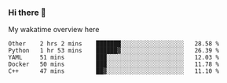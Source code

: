 ### Hi there 👋

<!--
**Jassy930/Jassy930** is a ✨ _special_ ✨ repository because its `README.md` (this file) appears on your GitHub profile.

Here are some ideas to get you started:

- 🔭 I’m currently working on ...
- 🌱 I’m currently learning ...
- 👯 I’m looking to collaborate on ...
- 🤔 I’m looking for help with ...
- 💬 Ask me about ...
- 📫 How to reach me: ...
- 😄 Pronouns: ...
- ⚡ Fun fact: ...
-->

My wakatime overview here
<!--START_SECTION:waka-->
```text
Other    2 hrs 2 mins    ███████░░░░░░░░░░░░░░░░░░   28.58 % 
Python   1 hr 53 mins    ██████▓░░░░░░░░░░░░░░░░░░   26.39 % 
YAML     51 mins         ███░░░░░░░░░░░░░░░░░░░░░░   12.03 % 
Docker   50 mins         ███░░░░░░░░░░░░░░░░░░░░░░   11.78 % 
C++      47 mins         ██▓░░░░░░░░░░░░░░░░░░░░░░   11.10 % 
```
<!--END_SECTION:waka-->
